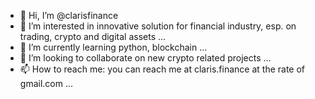 - 👋 Hi, I’m @clarisfinance
- 👀 I’m interested in innovative solution for financial industry, esp. on trading, crypto and digital assets ...
- 🌱 I’m currently learning  python, blockchain ...
- 💞️ I’m looking to collaborate on new crypto related projects ...
- 📫 How to reach me: you can reach me at claris.finance at the rate of gmail.com ...

<!---
clarisfinance/clarisfinance is a ✨ special ✨ repository because its `README.md` (this file) appears on your GitHub profile.
You can click the Preview link to take a look at your changes.
--->
